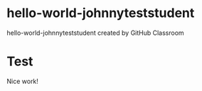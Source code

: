 # hello-world-johnnyteststudent
hello-world-johnnyteststudent created by GitHub Classroom

# Test
Nice work!
